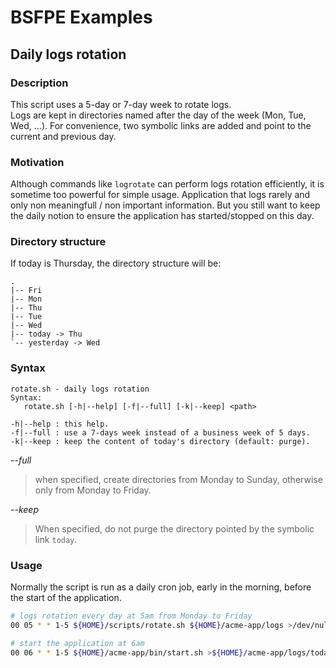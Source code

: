 # BSFPE Examples

## Daily logs rotation

### Description
This script uses a 5-day or 7-day week to rotate logs.  
Logs are kept in directories named after the day of the week (Mon, Tue, Wed, ...).
For convenience, two symbolic links are added and point to the current and previous day. 

### Motivation
Although commands like `logrotate` can perform logs rotation efficiently, it is sometime too
powerful for simple usage. Application that logs rarely and only non meaningfull / non important information.
But you still want to keep the daily notion to ensure the application has started/stopped on this day.

### Directory structure

If today is Thursday, the directory structure will be:

```
.
|-- Fri
|-- Mon
|-- Thu
|-- Tue
|-- Wed
|-- today -> Thu
`-- yesterday -> Wed
```

### Syntax

```
rotate.sh - daily logs rotation
Syntax:
   rotate.sh [-h|--help] [-f|--full] [-k|--keep] <path>

-h|--help : this help.
-f|--full : use a 7-days week instead of a business week of 5 days.
-k|--keep : keep the content of today's directory (default: purge).
```

*--full*
> when specified, create directories from Monday to Sunday, 
> otherwise only from Monday to Friday.

*--keep*
> When specified, do not purge the directory pointed by the
> symbolic link `today`.

### Usage

Normally the script is run as a daily cron job, early in the morning, before the start of the
application.

``` bash
# logs rotation every day at 5am from Monday to Friday
00 05 * * 1-5 ${HOME}/scripts/rotate.sh ${HOME}/acme-app/logs >/dev/null 2>&1

# start the application at 6am
00 06 * * 1-5 ${HOME}/acme-app/bin/start.sh >${HOME}/acme-app/logs/today/start.log 2>&1
```
